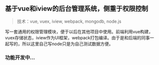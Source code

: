 ## 基于vue和iview的后台管理系统，侧重于权限控制

> 技术：vue, vuex, iview, webpack, mongodb, node.js

写一套通用的权限管理模块，便于以后在其他项目中使用。前端利用vue构建，vuex存储状态，iview作为UI框架，webpack打包编译。由于是和后端的同事一起写的，所以这里自己写node只是为自己测试数据方便。

### 功能开发中...